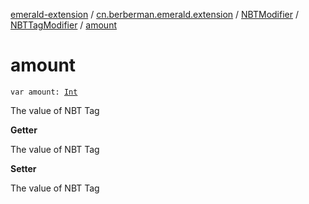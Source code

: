 [emerald-extension](../../../index.md) / [cn.berberman.emerald.extension](../../index.md) / [NBTModifier](../index.md) / [NBTTagModifier](index.md) / [amount](.)

# amount

`var amount: `[`Int`](https://kotlinlang.org/api/latest/jvm/stdlib/kotlin/-int/index.html)

The value of NBT Tag

**Getter**

The value of NBT Tag

**Setter**

The value of NBT Tag

